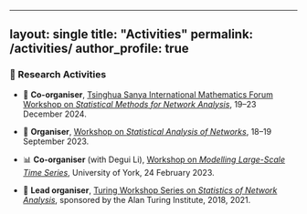 
---
layout: single
title: "Activities"
permalink: /activities/
author_profile: true
---

### 🧠 Research Activities

- 🎯 **Co-organiser**, [Tsinghua Sanya International Mathematics Forum Workshop on *Statistical Methods for Network Analysis*](http://www.tsimf.cn/meeting/detail?id=378), 19–23 December 2024.

- 🧩 **Organiser**, [Workshop on *Statistical Analysis of Networks*](/san/), 18–19 September 2023.

- 📊 **Co-organiser** (with Degui Li), [Workshop on *Modelling Large-Scale Time Series*](https://www.york.ac.uk/maths/research/statistics-probability/events/modelling-large-scale-time-series/), University of York, 24 February 2023.

- 🧵 **Lead organiser**, [Turing Workshop Series on *Statistics of Network Analysis*](https://warwick.ac.uk/fac/sci/statistics/staff/academic-research/leng/sna), sponsored by the Alan Turing Institute, 2018, 2021.

